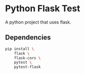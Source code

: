 # Python Flask Test

A python project that uses flask.

## Dependencies

```bash
pip install \
    flask \
    flask-cors \
    pytest \
    pytest-flask
```
